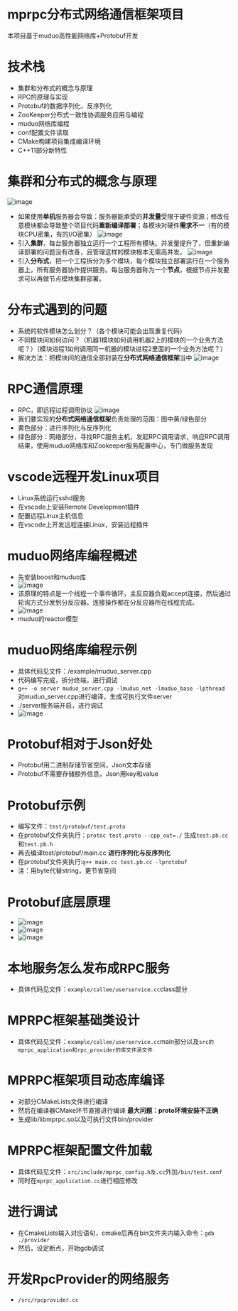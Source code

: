 # mprpc分布式网络通信框架项目
本项目基于muduo高性能网络库+Protobuf开发

# 技术栈
- 集群和分布式的概念与原理
- RPC的原理与实现
- Protobuf的数据序列化、反序列化
- ZooKeeper分布式一致性协调服务应用与编程
- muduo网络库编程
- conf配置文件读取
- CMake构建项目集成编译环境
- C++11部分新特性

# 集群和分布式的概念与原理
![image](https://github.com/user-attachments/assets/306273c3-7a3a-4c6d-9416-7a66c518eabb)
- 如果使用**单机**服务器会导致：服务器能承受的**并发量**受限于硬件资源；修改任意模块都会导致整个项目代码**重新编译部署**；各模块对硬件**需求不一**（有的模块CPU密集，有的I/O密集）
![image](https://github.com/user-attachments/assets/acf59fe4-960b-4dc5-a899-d1dc04612a41)
- 引入**集群**，每台服务器独立运行一个工程所有模块。并发量提升了，但重新编译部署的问题没有改善，且管理这样的模块根本无需高并发。
![image](https://github.com/user-attachments/assets/dfd384bf-b42c-45fd-afe3-a238088a6ed9)
- 引入**分布式**，把一个工程拆分为多个模块，每个模块独立部署运行在一个服务器上，所有服务器协作提供服务。每台服务器称为一个**节点**，根据节点并发要求可以再做节点模块集群部署。

# 分布式遇到的问题
- 系统的软件模块怎么划分？（各个模块可能会出现重复代码）
- 不同模块间如何访问？（机器1模块如何调用机器2上的模块的一个业务方法呢？）（模块进程1如何调用同一机器的模块进程2里面的一个业务方法呢？）
- 解决方法：把模块间的通信全部封装在**分布式网络通信框架**当中
![image](https://github.com/user-attachments/assets/f3b64982-dc26-44ad-b4f4-8b438627b305)

# RPC通信原理
- RPC，即远程过程调用协议
![image](https://github.com/user-attachments/assets/9655a39d-4b7b-4d33-b014-541a20552907)
- 我们要实现的**分布式网络通信框架**负责处理的范围：图中黄/绿色部分
- 黄色部分：进行序列化与反序列化
- 绿色部分：网络部分，寻找RPC服务主机，发起RPC调用请求，响应RPC调用结果，使用muduo网络库和Zookeeper服务配置中心，专门做服务发现

# vscode远程开发Linux项目
- Linux系统运行sshd服务
- 在vscode上安装Remote Development插件
- 配置远程Linux主机信息
- 在vscode上开发远程连接Linux，安装远程插件

# muduo网络库编程概述
- 先安装boost和muduo库
- ![image](https://github.com/user-attachments/assets/69ef3a67-dadc-47d4-a0eb-9db5ea17a69b)
- 该原理的特点是一个线程一个事件循环，主反应器负载accept连接，然后通过轮询方式分发到分反应器。连接操作都在分反应器所在线程完成。
- ![image](https://github.com/user-attachments/assets/5e085b38-1743-4a53-ac0f-286823eade96)
- muduo的reactor模型

# muduo网络库编程示例
- 具体代码见文件：/example/muduo_server.cpp
- 代码编写完成，拆分终端，进行调试
- ```g++ -o server muduo_server.cpp -lmuduo_net -lmuduo_base -lpthread``` 对muduo_server.cpp进行编译，生成可执行文件server
- ./server服务端开启，进行调试
- ![image](https://github.com/user-attachments/assets/91efbe99-512e-4f97-98ec-b38e3a1738a6)

# Protobuf相对于Json好处
- Protobuf用二进制存储节省空间，Json文本存储
- Protobuf不需要存储额外信息，Json用key和value

# Protobuf示例
- 编写文件：```test/protobuf/test.proto```
- 在protobuf文件夹执行：```protoc test.proto --cpp_out=./``` 生成```test.pb.cc```和```test.pb.h```
- 再去编译test/protobuf/main.cc   **进行序列化与反序列化**
- 在protobuf文件夹执行:```g++ main.cc test.pb.cc -lprotobuf```
- 注：用byte代替string，更节省空间

# Protobuf底层原理
- ![image](https://github.com/user-attachments/assets/a1f428bd-1514-4048-b1d0-97933b899161)
- ![image](https://github.com/user-attachments/assets/fe3d8d5d-59a5-48ca-926a-4d5c0614621f)
- ![image](https://github.com/user-attachments/assets/8b26539b-3546-4754-8c4c-a7178a668b90)

# 本地服务怎么发布成RPC服务
- 具体代码见文件：```example/callee/userservice.cc```class部分

# MPRPC框架基础类设计
- 具体代码见文件：```example/callee/userservice.cc```main部分以及```src的mprpc_application和rpc_provider的库文件源文件```

# MPRPC框架项目动态库编译
- 对部分CMakeLists文件进行编译
- 然后在编译器CMake环节直接进行编译   **最大问题：proto环境安装不正确**
- 生成lib/libmprpc.so以及可执行文件bin/provider

# MPRPC框架配置文件加载
- 具体代码见文件：```src/include/mprpc_config.h及.cc```外加```/bin/test.conf```
- 同时在```mprpc_application.cc```进行相应修改

# 进行调试
- 在CmakeLists输入对应语句，cmake后再在bin文件夹内输入命令：```gdb ./provider```
- 然后，设定断点，开始gdb调试

# 开发RpcProvider的网络服务
- ```/src/rpcprovider.cc```
